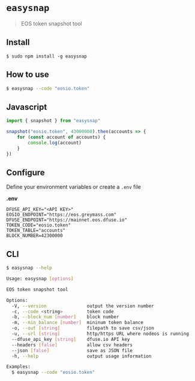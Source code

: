 # `easysnap`

> EOS token snapshot tool

## Install

```
$ sudo npm install -g easysnap
```

## How to use

```bash
$ easysnap --code "eosio.token"
```

## Javascript

```js
import { snapshot } from "easysnap"

snapshot("eosio.token", 43000000).then(accounts => {
    for (const account of accounts) {
        console.log(account)
    }
})
```

## Configure

Define your environment variables or create a `.env` file

**.env**

```env
DFUSE_API_KEY="<API KEY>"
EOSIO_ENDPOINT="https://eos.greymass.com"
DFUSE_ENDPOINT="https://mainnet.eos.dfuse.io"
TOKEN_CODE="eosio.token"
TOKEN_TABLE="accounts"
BLOCK_NUMBER=42300000
```

## CLI

```bash
$ easysnap --help

Usage: easysnap [options]

EOS token snapshot tool

Options:
  -V, --version               output the version number
  -c, --code <string>         token code
  -b, --block_num [number]    block number
  -m, --min_balance [number]  mininum token balance
  -o, --out [string]          filepath to save csv/json
  -u, --url [string]          http/https URL where nodeos is running
  --dfuse_api_key [string]    dfuse.io API key
  --headers [false]           allow csv headers
  --json [false]              save as JSON file
  -h, --help                  output usage information

Examples:
  $ easysnap --code "eosio.token"
```